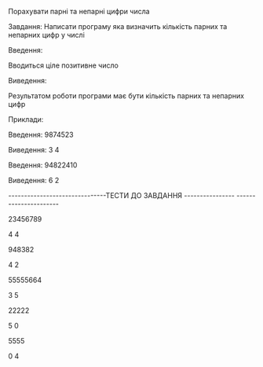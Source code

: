 Порахувати парні та непарні цифри числа


Завдання: Написати програму яка визначить кількість парних та непарних цифр у числі

Введення:

Вводиться ціле позитивне число

Виведення:

Результатом роботи програми має бути кількість парних та непарних цифр

Приклади:

Введення: 9874523

Виведення: 3 4

Введення: 94822410

Виведення: 6 2


-------------------------------ТЕСТИ ДО ЗАВДАННЯ ---------------- ----------------------

23456789

4 4

948382

4 2

55555664

3 5

22222

5 0

5555

0 4
